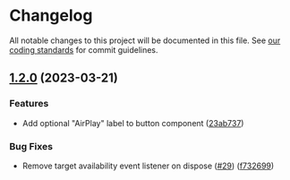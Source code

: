 # Changelog

All notable changes to this project will be documented in this file.
See [our coding standards][commit-messages] for commit guidelines.

## [1.2.0](https://github.com/silvermine/videojs-airplay/compare/v1.1.0...v1.2.0) (2023-03-21)


### Features

* Add optional "AirPlay" label to button component ([23ab737](https://github.com/silvermine/videojs-airplay/commit/23ab73773c54f60cd7f0fced5de64db22bd96722))


### Bug Fixes

* Remove target availability event listener on dispose ([#29](https://github.com/silvermine/videojs-airplay/issues/29)) ([f732699](https://github.com/silvermine/videojs-airplay/commit/f732699d8ef20278e8c089cc015abaf018a413e5))


[commit-messages]: https://github.com/silvermine/silvermine-info/blob/master/commit-history.md#commit-messages
